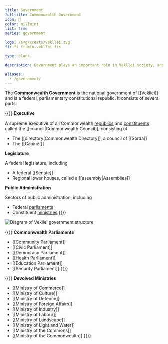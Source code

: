 ```yaml
---
title: Government
fulltitle: Commonwealth Government
icon: 🌸
color: millmint
list: true
series: government

logo: /svg/crests/vekllei.svg
fi: fi fi-min-vekllei fis

type: blank

description: Government plays an important role in Vekllei society, and contributes substantially to the lived experience of Vekllei people.

aliases:
  - /government/
---
```

The <span class="fi fi-min-vekllei fis"></span> **Commonwealth Government** is the national government of [[Vekllei]] and is a federal, parliamentary constitutional republic. It consists of several parts:

{{<note>}}
**Executive**

A supreme executive  of all Commonwealth [republics](/republics/) and [constituents](/constituents/) called the [[council|Commonwealth Council]], consisting of
  * The [[directory|Commonwealth Directory]], a council of [[Sorda]]
  * The [[Cabinet]]

**Legislature**

A federal legislature, including
  * A federal [[Senate]]
  * Regional lower houses, called a [[assembly|Assemblies]]

**Public Administration**

Sectors of public administration, including
  * Federal [parliaments](/parliaments/)
  * Constituent [ministries](/ministries/)
{{</note>}}

![Diagram of Vekllei government structure](/svg/diagrams/government.png "Diagram of Vekllei government administration and its structure")

{{<note panel>}}
**Commonwealth Parliaments**
* [[Community Parliament]]
* [[Civic Parliament]]
* [[Democracy Parliament]]
* [[Health Parliament]]
* [[Education Parliament]]
* [[Security Parliament]]
{{</note>}}

{{<note panel>}}
**Devolved Ministries**
* [[Ministry of Commerce]]
* [[Ministry of Culture]]
* [[Ministry of Defence]]
* [[Ministry of Foreign Affairs]]
* [[Ministry of Industry]]
* [[Ministry of Labour]]
* [[Ministry of Landscape]]
* [[Ministry of Light and Water]]
* [[Ministry of the Commons]]
* [[Ministry of the Commonwealth]]
{{</note>}}